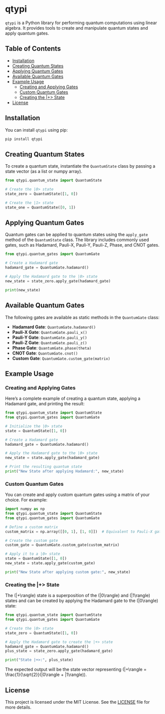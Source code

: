
# qtypi

`qtypi` is a Python library for performing quantum computations using linear algebra. It provides tools to create and manipulate quantum states and apply quantum gates.

## Table of Contents
- [Installation](#installation)
- [Creating Quantum States](#creating-quantum-states)
- [Applying Quantum Gates](#applying-quantum-gates)
- [Available Quantum Gates](#available-quantum-gates)
- [Example Usage](#example-usage)
  - [Creating and Applying Gates](#creating-and-applying-gates)
  - [Custom Quantum Gates](#custom-quantum-gates)
  - [Creating the |+> State](#creating-the-plus-state)
- [License](#license)

## Installation

You can install `qtypi` using pip:

```bash
pip install qtypi
```

## Creating Quantum States

To create a quantum state, instantiate the `QuantumState` class by passing a state vector (as a list or numpy array).

```python
from qtypi.quantum_state import QuantumState

# Create the |0> state
state_zero = QuantumState([1, 0])

# Create the |1> state
state_one = QuantumState([0, 1])
```

## Applying Quantum Gates

Quantum gates can be applied to quantum states using the `apply_gate` method of the `QuantumState` class. The library includes commonly used gates, such as Hadamard, Pauli-X, Pauli-Y, Pauli-Z, Phase, and CNOT gates.

```python
from qtypi.quantum_gates import QuantumGate

# Create a Hadamard gate
hadamard_gate = QuantumGate.hadamard()

# Apply the Hadamard gate to the |0> state
new_state = state_zero.apply_gate(hadamard_gate)

print(new_state)
```

## Available Quantum Gates

The following gates are available as static methods in the `QuantumGate` class:

- **Hadamard Gate**: `QuantumGate.hadamard()`
- **Pauli-X Gate**: `QuantumGate.pauli_x()`
- **Pauli-Y Gate**: `QuantumGate.pauli_y()`
- **Pauli-Z Gate**: `QuantumGate.pauli_z()`
- **Phase Gate**: `QuantumGate.phase(theta)`
- **CNOT Gate**: `QuantumGate.cnot()`
- **Custom Gate**: `QuantumGate.custom_gate(matrix)`

## Example Usage

### Creating and Applying Gates

Here’s a complete example of creating a quantum state, applying a Hadamard gate, and printing the result:

```python
from qtypi.quantum_state import QuantumState
from qtypi.quantum_gates import QuantumGate

# Initialize the |0> state
state = QuantumState([1, 0])

# Create a Hadamard gate
hadamard_gate = QuantumGate.hadamard()

# Apply the Hadamard gate to the |0> state
new_state = state.apply_gate(hadamard_gate)

# Print the resulting quantum state
print("New State after applying Hadamard:", new_state)
```

### Custom Quantum Gates

You can create and apply custom quantum gates using a matrix of your choice. For example:

```python
import numpy as np
from qtypi.quantum_state import QuantumState
from qtypi.quantum_gates import QuantumGate

# Define a custom matrix
custom_matrix = np.array([[0, 1], [1, 0]])  # Equivalent to Pauli-X gate

# Create the custom gate
custom_gate = QuantumGate.custom_gate(custom_matrix)

# Apply it to a |0> state
state = QuantumState([1, 0])
new_state = state.apply_gate(custom_gate)

print("New State after applying custom gate:", new_state)
```

### Creating the |+> State

The \(|+\rangle\) state is a superposition of the \(|0\rangle\) and \(|1\rangle\) states and can be created by applying the Hadamard gate to the \(|0\rangle\) state:

```python
from qtypi.quantum_state import QuantumState
from qtypi.quantum_gates import QuantumGate

# Create the |0> state
state_zero = QuantumState([1, 0])

# Apply the Hadamard gate to create the |+> state
hadamard_gate = QuantumGate.hadamard()
plus_state = state_zero.apply_gate(hadamard_gate)

print("State |+>:", plus_state)
```

The expected output will be the state vector representing \(|+\rangle = \frac{1}{\sqrt{2}}(|0\rangle + |1\rangle)\).

## License

This project is licensed under the MIT License. See the [LICENSE](LICENSE) file for more details.